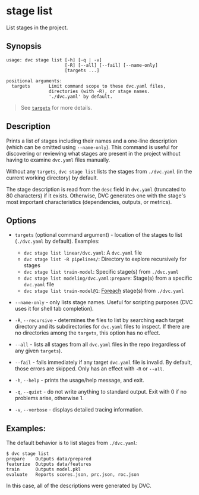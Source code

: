 # stage list

List <abbr>stages</abbr> in the project.

## Synopsis

```usage
usage: dvc stage list [-h] [-q | -v]
                      [-R] [--all] [--fail] [--name-only]
                      [targets ...]

positional arguments:
  targets       Limit command scope to these dvc.yaml files,
                directories (with -R), or stage names.
                './dvc.yaml' by default.
```

> See [`targets`](#options) for more details.

## Description

Prints a list of stages including their names and a one-line description (which
can be omitted using `--name-only`). This command is useful for discovering or
reviewing what stages are present in the project without having to examine
`dvc.yaml` files manually.

Without any `targets`, `dvc stage list` lists the stages from `./dvc.yaml` (in
the current working directory) by default.

The stage description is read from the `desc` field in `dvc.yaml` (truncated to
80 characters) if it exists. Otherwise, DVC generates one with the stage's most
important characteristics (dependencies, outputs, or metrics).

## Options

- `targets` (optional command argument) - location of the stages to list
  (`./dvc.yaml` by default). Examples:

  - `dvc stage list linear/dvc.yaml`: A `dvc.yaml` file
  - `dvc stage list -R pipelines/`: Directory to explore recursively for stages
  - `dvc stage list train-model`: Specific stage(s) from `./dvc.yaml`
  - `dvc stage list modeling/dvc.yaml:prepare`: Stage(s) from a specific
    `dvc.yaml` file
  - `dvc stage list train-model@1`: [Foreach] stage(s) from `./dvc.yaml`

- `--name-only` - only lists stage names. Useful for scripting purposes (DVC
  uses it for shell tab completion).

- `-R`, `--recursive` - determines the files to list by searching each target
  directory and its subdirectories for `dvc.yaml` files to inspect. If there are
  no directories among the `targets`, this option has no effect.

- `--all` - lists all stages from all `dvc.yaml` files in the repo (regardless
  of any given `targets`).

- `--fail` - fails immediately if any target `dvc.yaml` file is invalid. By
  default, those errors are skipped. Only has an effect with `-R` or `--all`.

- `-h`, `--help` - prints the usage/help message, and exit.

- `-q`, `--quiet` - do not write anything to standard output. Exit with 0 if no
  problems arise, otherwise 1.

- `-v`, `--verbose` - displays detailed tracing information.

[foreach]: /doc/user-guide/project-structure/dvcyaml-files#foreach-stages

## Examples:

The default behavior is to list stages from `./dvc.yaml`:

```cli
$ dvc stage list
prepare    Outputs data/prepared
featurize  Outputs data/features
train      Outputs model.pkl
evaluate   Reports scores.json, prc.json, roc.json
```

In this case, all of the descriptions were generated by DVC.
